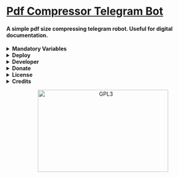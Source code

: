 <h1 align="left">
    <a href="https://github.com/Devansh20055">Pdf Compressor Telegram Bot
</a>
</h1>

#### A simple pdf size compressing telegram robot. Useful for digital documentation.

<details>
  <summary><b>Mandatory Variables</b></summary>
    <p align="left">

    API_HASH    -   Your API Hash from my.telegram.org
    APP_ID      -   Your APP ID from my.telegram.org
    BOT_TOKEN   -   Your bot token from @BotFather
</p>
</details>
<details>
    <summary><b>Deploy</b></summary>
    <p align="left"></p>
        <b><u>Deploy in VPS:</u></b>
        <ul>
            <li><strong>Open a Linux Terminal and Run the below commands ( Stage: 1 )</strong></li>
            <li><code>git clone https://github.com/Devansh20055/PDF-COMPRESSOR</code></li>
            <li><code>cd compress-pdf-tg-bot</code></li>
            <li>Create a <code>config.py</code> with the Mandatory variables (Refer sample_config.py) and save it in the bot directory.</li>
            <li><strong>Run the below commands in the same terminal ( Stage: 2 )</strong></li>
            <li><code>virtualenv -p python3 venv</code></li>
            <li><code>. ./venv/bin/activate</code></li>
            <li><code>pip3 install -r requirements.txt</code></li>
            <li><code>python3 bot.py</code></li>
        </ul>
        <b><u>Deploy in Heroku</u></b>
        <ul>
            <li><strong>Click the below button to deploy the bot in Heroku</strong></li>
            <a href="https://heroku.com/deploy?template=https://github.com/Devansh20055/PDF-COMPRESSOR">
            <img height="30px" src="https://img.shields.io/badge/Deploy%20To%20Heroku-blueviolet?style=for-the-badge&logo=heroku">
        </a>
        </ul>
</details>
<details>
  <summary><b>Developer</b></summary>
    <p align="left">
        <img alt="GPL3" src ="https://c.tenor.com/10Zdx_RXqgcAAAAC/programming-crazy.gif" width="260px" style="max-width:100%;"/><br>
            <a href="https://t.me/space4renjith"><b>credits </b></a> &nbsp;|&nbsp;
                <a href="https://t.me/team_silent_king"><b>Update Channel</b></a>
</p>
</details>
<details>
    <summary><b>Donate</b></summary>
    <p align="left"><br>
    <b>Buy me a coffee for the work !</b><br>
    <img src="https://telegra.ph/file/b926b7e8ea84826d81d8a.png" width="260px" style="max-width:100%;"/><br><br>
      <a href="https://www.paypal.me/space4renjith" target="_blank">
        <img src="https://img.shields.io/badge/Donate-Me-blueviolet?style=for-the-badge&logo=paypal">
    </a>
</p>
</details>
<details>
  <summary><b>License</b></summary>
    <p align="left">
    <a href="https://choosealicense.com/licenses/gpl-3.0/">
        <img src="https://img.shields.io/badge/License-GPLv3-blueviolet?style=for-the-badge&logo=gplv3">
    </a>
</p>      
</details>
<details>
  <summary><b>Credits</b></summary>
    <p align="left">
      <a href="https://github.com/pyrogram/pyrogram">
        <img src="https://img.shields.io/badge/Pyrogram-MTProto%20API-orange?style=for-the-badge&logo=pyrogram" height="32.8">
    </a><br>
    <a href="https://github.com/SpEcHiDe">
        <img src="https://img.shields.io/badge/-SpEcHiDe-orange" height="30">
    </a>
<a href="https://github.com/Devansh20055">
        <img src="https://img.shields.io/badge/-Devansh20055-orange" height="30">
    </a>
    <a href="https://www.thepythoncode.com/article/compress-pdf-files-in-python">
        <img src="https://img.shields.io/badge/-PDFNetPython3-orange" height="30">
    </a>
</p>
</details>
<p align="center">
    <a href="https://t.me/space4renjith">
        <img alt="GPL3" src ="https://telegra.ph/file/c4f778ccfc576a954dd20.gif" width="340" height="214"/>
    </a>
</p>

